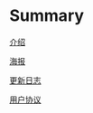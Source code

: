 # Summary

[介绍](./Introduction.md)

[海报](./Poster.md)

[更新日志](./UpdateHistory.md)

[用户协议](./Agreements.md)
